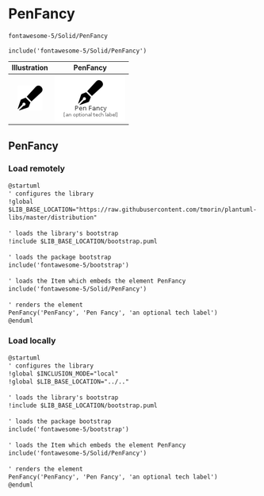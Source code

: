 # PenFancy


```text
fontawesome-5/Solid/PenFancy
```

```text
include('fontawesome-5/Solid/PenFancy')
```



| Illustration | PenFancy |
| :---: | :---: |
| ![illustration for Illustration](../../fontawesome-5/Solid/PenFancy.png) | ![illustration for PenFancy](../../fontawesome-5/Solid/PenFancy.Local.png) |




## PenFancy

### Load remotely
```plantuml
@startuml
' configures the library
!global $LIB_BASE_LOCATION="https://raw.githubusercontent.com/tmorin/plantuml-libs/master/distribution"

' loads the library's bootstrap
!include $LIB_BASE_LOCATION/bootstrap.puml

' loads the package bootstrap
include('fontawesome-5/bootstrap')

' loads the Item which embeds the element PenFancy
include('fontawesome-5/Solid/PenFancy')

' renders the element
PenFancy('PenFancy', 'Pen Fancy', 'an optional tech label')
@enduml
```

### Load locally
```plantuml
@startuml
' configures the library
!global $INCLUSION_MODE="local"
!global $LIB_BASE_LOCATION="../.."

' loads the library's bootstrap
!include $LIB_BASE_LOCATION/bootstrap.puml

' loads the package bootstrap
include('fontawesome-5/bootstrap')

' loads the Item which embeds the element PenFancy
include('fontawesome-5/Solid/PenFancy')

' renders the element
PenFancy('PenFancy', 'Pen Fancy', 'an optional tech label')
@enduml
```

